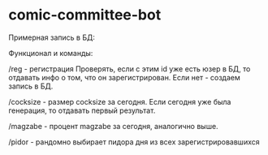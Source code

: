 # comic-committee-bot

Примерная запись в БД:



Функционал и команды:

/reg - регистрация
Проверять, если с этим id уже есть юзер в БД, то отдавать инфо о том, что он зарегистрирован. Если нет - создаем запись в БД.

/cocksize - размер cocksize за сегодня. Если сегодня уже была генерация, то отдавать первый результат. 

/magzabe - процент magzabe за сегодня, аналогично выше.

/pidor - рандомно выбирает пидора дня из всех зарегистрировавшихся
